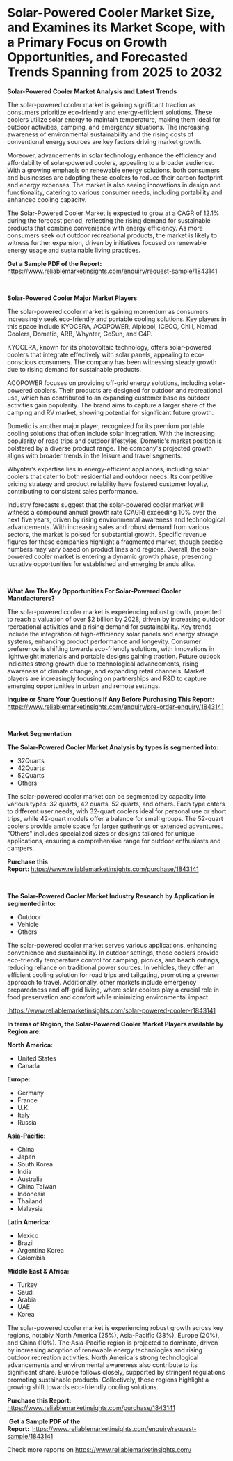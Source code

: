 <p><h1>Solar-Powered Cooler Market Size, and Examines its Market Scope, with a Primary Focus on Growth Opportunities, and Forecasted Trends Spanning from 2025 to 2032</h1></p><p><strong>Solar-Powered Cooler Market Analysis and Latest Trends</strong></p>
<p><p>The solar-powered cooler market is gaining significant traction as consumers prioritize eco-friendly and energy-efficient solutions. These coolers utilize solar energy to maintain temperature, making them ideal for outdoor activities, camping, and emergency situations. The increasing awareness of environmental sustainability and the rising costs of conventional energy sources are key factors driving market growth.</p><p>Moreover, advancements in solar technology enhance the efficiency and affordability of solar-powered coolers, appealing to a broader audience. With a growing emphasis on renewable energy solutions, both consumers and businesses are adopting these coolers to reduce their carbon footprint and energy expenses. The market is also seeing innovations in design and functionality, catering to various consumer needs, including portability and enhanced cooling capacity. </p><p>The Solar-Powered Cooler Market is expected to grow at a CAGR of 12.1% during the forecast period, reflecting the rising demand for sustainable products that combine convenience with energy efficiency. As more consumers seek out outdoor recreational products, the market is likely to witness further expansion, driven by initiatives focused on renewable energy usage and sustainable living practices.</p></p>
<p><strong>Get a Sample PDF of the Report:&nbsp;</strong> <a href="https://www.reliablemarketinsights.com/enquiry/request-sample/1843141?utm_campaign=2195&utm_medium=2&utm_source=Github&utm_content=ia&utm_term=28022025&utm_id=solar-powered-cooler">https://www.reliablemarketinsights.com/enquiry/request-sample/1843141</a></p>
<p>&nbsp;</p>
<p><strong>Solar-Powered Cooler Major Market Players</strong></p>
<p><p>The solar-powered cooler market is gaining momentum as consumers increasingly seek eco-friendly and portable cooling solutions. Key players in this space include KYOCERA, ACOPOWER, Alpicool, ICECO, Chill, Nomad Coolers, Dometic, ARB, Whynter, GoSun, and C4P.</p><p>KYOCERA, known for its photovoltaic technology, offers solar-powered coolers that integrate effectively with solar panels, appealing to eco-conscious consumers. The company has been witnessing steady growth due to rising demand for sustainable products.</p><p>ACOPOWER focuses on providing off-grid energy solutions, including solar-powered coolers. Their products are designed for outdoor and recreational use, which has contributed to an expanding customer base as outdoor activities gain popularity. The brand aims to capture a larger share of the camping and RV market, showing potential for significant future growth.</p><p>Dometic is another major player, recognized for its premium portable cooling solutions that often include solar integration. With the increasing popularity of road trips and outdoor lifestyles, Dometic's market position is bolstered by a diverse product range. The company's projected growth aligns with broader trends in the leisure and travel segments.</p><p>Whynter’s expertise lies in energy-efficient appliances, including solar coolers that cater to both residential and outdoor needs. Its competitive pricing strategy and product reliability have fostered customer loyalty, contributing to consistent sales performance.</p><p>Industry forecasts suggest that the solar-powered cooler market will witness a compound annual growth rate (CAGR) exceeding 10% over the next five years, driven by rising environmental awareness and technological advancements. With increasing sales and robust demand from various sectors, the market is poised for substantial growth. Specific revenue figures for these companies highlight a fragmented market, though precise numbers may vary based on product lines and regions. Overall, the solar-powered cooler market is entering a dynamic growth phase, presenting lucrative opportunities for established and emerging brands alike.</p></p>
<p>&nbsp;</p>
<p><strong>What Are The Key Opportunities For Solar-Powered Cooler Manufacturers?</strong></p>
<p><p>The solar-powered cooler market is experiencing robust growth, projected to reach a valuation of over $2 billion by 2028, driven by increasing outdoor recreational activities and a rising demand for sustainability. Key trends include the integration of high-efficiency solar panels and energy storage systems, enhancing product performance and longevity. Consumer preference is shifting towards eco-friendly solutions, with innovations in lightweight materials and portable designs gaining traction. Future outlook indicates strong growth due to technological advancements, rising awareness of climate change, and expanding retail channels. Market players are increasingly focusing on partnerships and R&D to capture emerging opportunities in urban and remote settings.</p></p>
<p><strong>Inquire or Share Your Questions If Any Before Purchasing This Report:</strong> <a href="https://www.reliablemarketinsights.com/enquiry/pre-order-enquiry/1843141?utm_campaign=2195&utm_medium=2&utm_source=Github&utm_content=ia&utm_term=28022025&utm_id=solar-powered-cooler">https://www.reliablemarketinsights.com/enquiry/pre-order-enquiry/1843141</a></p>
<p>&nbsp;</p>
<p><strong>Market Segmentation</strong></p>
<p><strong>The Solar-Powered Cooler Market Analysis by types is segmented into:</strong></p>
<p><ul><li>32Quarts</li><li>42Quarts</li><li>52Quarts</li><li>Others</li></ul></p>
<p><p>The solar-powered cooler market can be segmented by capacity into various types: 32 quarts, 42 quarts, 52 quarts, and others. Each type caters to different user needs, with 32-quart coolers ideal for personal use or short trips, while 42-quart models offer a balance for small groups. The 52-quart coolers provide ample space for larger gatherings or extended adventures. "Others" includes specialized sizes or designs tailored for unique applications, ensuring a comprehensive range for outdoor enthusiasts and campers.</p></p>
<p><strong>Purchase this Report:&nbsp;</strong><a href="https://www.reliablemarketinsights.com/purchase/1843141?utm_campaign=2195&utm_medium=2&utm_source=Github&utm_content=ia&utm_term=28022025&utm_id=solar-powered-cooler">https://www.reliablemarketinsights.com/purchase/1843141</a></p>
<p>&nbsp;</p>
<p><strong>The Solar-Powered Cooler Market Industry Research by Application is segmented into:</strong></p>
<p><ul><li>Outdoor</li><li>Vehicle</li><li>Others</li></ul></p>
<p><p>The solar-powered cooler market serves various applications, enhancing convenience and sustainability. In outdoor settings, these coolers provide eco-friendly temperature control for camping, picnics, and beach outings, reducing reliance on traditional power sources. In vehicles, they offer an efficient cooling solution for road trips and tailgating, promoting a greener approach to travel. Additionally, other markets include emergency preparedness and off-grid living, where solar coolers play a crucial role in food preservation and comfort while minimizing environmental impact.</p></p>
<p><a href="https://www.reliablemarketinsights.com/solar-powered-cooler-r1843141?utm_campaign=2195&utm_medium=2&utm_source=Github&utm_content=ia&utm_term=28022025&utm_id=solar-powered-cooler">&nbsp;https://www.reliablemarketinsights.com/solar-powered-cooler-r1843141</a></p>
<p><strong>In terms of Region, the Solar-Powered Cooler Market Players available by Region are:</strong></p>
<p>
    <p> <strong> North America: </strong>
        <ul>
            <li>United States</li>
            <li>Canada</li>
        </ul>
        </p> 
    <p> <strong> Europe: </strong>
        <ul>
            <li>Germany</li>
            <li>France</li>
            <li>U.K.</li>
            <li>Italy</li>
            <li>Russia</li>
        </ul>
        </p> 
    <p> <strong> Asia-Pacific: </strong>
        <ul>
            <li>China</li>
            <li>Japan</li>
            <li>South Korea</li>
            <li>India</li>
            <li>Australia</li>
            <li>China Taiwan</li>
            <li>Indonesia</li>
            <li>Thailand</li>
            <li>Malaysia</li>
        </ul>
        </p> 
    <p> <strong> Latin America: </strong>
        <ul>
            <li>Mexico</li>
            <li>Brazil</li>
            <li>Argentina Korea</li>
            <li>Colombia</li>
        </ul>
        </p> 
    <p> <strong> Middle East & Africa: </strong>
        <ul>
            <li>Turkey</li>
            <li>Saudi</li>
            <li>Arabia</li>
            <li>UAE</li>
            <li>Korea</li>
        </ul>
    </p>
    </p>
<p><p>The solar-powered cooler market is experiencing robust growth across key regions, notably North America (25%), Asia-Pacific (38%), Europe (20%), and China (10%). The Asia-Pacific region is projected to dominate, driven by increasing adoption of renewable energy technologies and rising outdoor recreation activities. North America's strong technological advancements and environmental awareness also contribute to its significant share. Europe follows closely, supported by stringent regulations promoting sustainable products. Collectively, these regions highlight a growing shift towards eco-friendly cooling solutions.</p></p>
<p><strong>Purchase this Report: </strong><a href="https://www.reliablemarketinsights.com/purchase/1843141?utm_campaign=2195&utm_medium=2&utm_source=Github&utm_content=ia&utm_term=28022025&utm_id=solar-powered-cooler">https://www.reliablemarketinsights.com/purchase/1843141</a></p>
<p>&nbsp;<strong>Get a Sample PDF of the Report:&nbsp;&nbsp;</strong><a href="https://www.reliablemarketinsights.com/enquiry/request-sample/1843141?utm_campaign=2195&utm_medium=2&utm_source=Github&utm_content=ia&utm_term=28022025&utm_id=solar-powered-cooler">https://www.reliablemarketinsights.com/enquiry/request-sample/1843141</a></p>
<p><strong></strong></p>
<p>Check more reports on <a href="https://www.reliablemarketinsights.com/?utm_campaign=2195&utm_medium=2&utm_source=Github&utm_content=ia&utm_term=28022025&utm_id=solar-powered-cooler">https://www.reliablemarketinsights.com/</a></p>